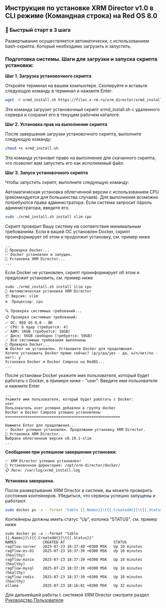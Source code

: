 ## Инструкция по установке XRM Director v1.0 в CLI режиме (Командная строка) на Red OS 8.0

### 🚀 Быстрый старт в 3 шага

Развертывание осуществляется автоматически, с использованием bash-скрипта. Который необходимо загрузить и запустить.

### Подготовка системы. Шаги для загрузки и запуска скрипта установки:

**Шаг 1. Загрузка установочного скрипта**

Откройте терминал на вашем компьютере.
Скопируйте и вставьте следующую команду в терминал и нажмите Enter:
```bash
wget -O xrmd_install.sh https://files.x-rm.ru/xrm_director/xrmd_install.sh
```
Эта команда загрузит установочный скрипт xrmd_install.sh с удаленного сервера и сохранит его в текущем рабочем каталоге.

**Шаг 2. Установка прав на выполнение скрипта**

После завершения загрузки установочного скрипта, выполните следующую команду:
```bash
chmod +x xrmd_install.sh
```
Эта команда установит право на выполнение для скачанного скрипта, что позволит вам запустить его как исполняемый файл.

**Шаг 3. Запуск установочного скрипта**

Чтобы запустить скрипт, выполните следующую команду:

Автоматическая установка облегченной версии с использованием CPU (рекомендуется для большинства случаев). Для выполнения возможно потребуются права администратора. Если система запросит пароль администратора, введите его.

```bash
sudo ./xrmd_install.sh install slim cpu
```

Скрипт проверит Вашу систему на соответствие минимальным требованиям.
Если в вашей ОС установлен Docker, скрипт проинформирует об этом и продолжит установку, см. пример ниже
```
...
🐳 Проверка Docker...
✅ Docker установлен и запущен.
🎯 Установка XRM Director...
...
```

Если Docker не установлен, скрипт проинформирует об этом и предложит установить, см. пример ниже
```
sudo ./xrmd_install.sh install slim cpu
🚀 Автоматическая установка XRM Director
📦 Версия: slim
⚙️  Процессор: cpu

🔍 Проверка системных требований...
📋 Проверка системных требований:
✅ ОС: RED OS 8.0 - OK
✅ CPU: 6 ядер (требуется: 4)
✅ RAM: 16GB (требуется: 16GB)
✅ Диск: 56GB свободно (требуется: 50GB)
✅ Все системные требования выполнены
🐳 Проверка Docker...
❌ Docker не установлен. Установите Docker для продолжения.
Хотите установить Docker прямо сейчас? (д/y/да/yes - да, н/n/нет/no - нет): y
Установка Docker и Docker Compose на RedOS...
...
```

После установки Docker укажите имя пользователя, который будет работать с Docker, в примере ниже - "user".
Введите имя пользователя и нажмите Enter

```
...
Укажите имя пользователя, который будет работать с Docker:
user
Пользователь user успешно добавлен в группу docker
Docker и Docker Compose успешно установлены
====================================================

Нажмите Enter для продолжения...
✅ Docker успешно установлен. Продолжаем установку XRM Director.
🎯 Установка XRM Director...
Выбрана облегченная версия v0.19.1-slim
...
```

**Сообщение при успешном завершении установки:**
```
✅ XRM Director успешно установлен!
📁 Установочная директория: /opt/xrm-director/docker/
📋 Логи: /var/log/xrmd_install.log
```
**Установка завершена.**

После развертывания XRM Director в системе, вы можете проверить состояния контейнеров. Убедиться, что сервисы успешно запущены и работают.

```bash
sudo docker ps -a --format "table {{.Names}}\t{{.CreatedAt}}\t{{.Status}}"
```

Контейнеры должны иметь статус "Up", колонка "STATUS", см. пример ниже

```
sudo docker ps -a --format "table {{.Names}}\t{{.CreatedAt}}\t{{.Status}}"
NAMES            CREATED AT                      STATUS
ragflow-server   2025-07-23 18:37:40 +0300 MSK   Up 10 minutes
ragflow-es-01    2025-07-23 18:37:39 +0300 MSK   Up 10 minutes (healthy)
ragflow-minio    2025-07-23 18:37:39 +0300 MSK   Up 10 minutes (healthy)
ragflow-mysql    2025-07-23 18:37:39 +0300 MSK   Up 10 minutes (healthy)
ragflow-redis    2025-07-23 18:37:39 +0300 MSK   Up 10 minutes (healthy)
ollama           2025-07-23 18:16:01 +0300 MSK   Up 32 minutes
```

Для дальнейшей работы с системой XRM Director смотрите раздел [Руководство Пользователя](https://kb.xsystech.ru/user_guide.html)

